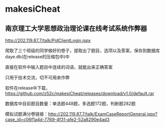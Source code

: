 # makesiCheat
## 南京理工大学思想政治理论课在线考试系统作弊器
http://202.119.87.7/talk/PidClientLogin.jspx

爬取了三个班级的同学做好的卷子，提取出了题目，选项以及答案，保存到数据库daye.db(在release的压缩包中)中

直接在软件中输入题目中连续的词语，就能出来正确答案

只用于技术交流，切不可用来作弊

软件在release中下载，https://github.com/z52c/makesiCheat/releases/download/v1.0/default.rar

数据库中目前题目数量：单选题448题，多选题172题，判断题282题


模拟试题满分卷链接：http://202.119.87.7/talk/ExamCaseReportGeneral.jspx?case_id=c06f1a4d-7769-4f31-afe2-52a8290e4ad3
